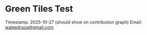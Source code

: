 # Green Tiles Test

Timestamp: 2025-10-27 (should show on contribution graph)
Email: waleedraza@gmail.com

